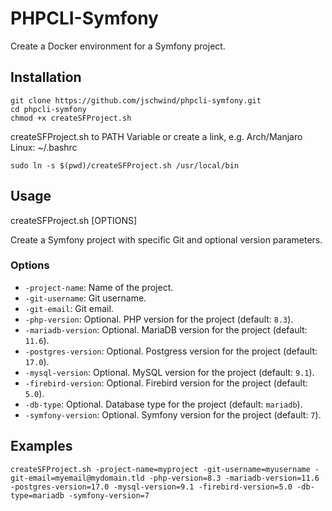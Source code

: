 # PHPCLI-Symfony

Create a Docker environment for a Symfony project.

## Installation
```shell
git clone https://github.com/jschwind/phpcli-symfony.git
cd phpcli-symfony
chmod +x createSFProject.sh
```
createSFProject.sh to PATH Variable or create a link, e.g. Arch/Manjaro Linux: ~/.bashrc
```shell
sudo ln -s $(pwd)/createSFProject.sh /usr/local/bin
```

## Usage

createSFProject.sh [OPTIONS]

Create a Symfony project with specific Git and optional version parameters.

### Options
* `-project-name`: Name of the project.
* `-git-username`: Git username.
* `-git-email`: Git email.
* `-php-version`: Optional. PHP version for the project (default: `8.3`).
* `-mariadb-version`: Optional. MariaDB version for the project (default: `11.6`).
* `-postgres-version`: Optional. Postgress version for the project (default: `17.0`).
* `-mysql-version`: Optional. MySQL version for the project (default: `9.1`).
* `-firebird-version`: Optional. Firebird version for the project (default: `5.0`).
* `-db-type`: Optional. Database type for the project (default: `mariadb`).
* `-symfony-version`: Optional. Symfony version for the project (default: `7`).

## Examples

```shell
createSFProject.sh -project-name=myproject -git-username=myusername -git-email=myemail@mydomain.tld -php-version=8.3 -mariadb-version=11.6 -postgres-version=17.0 -mysql-version=9.1 -firebird-version=5.0 -db-type=mariadb -symfony-version=7
```

